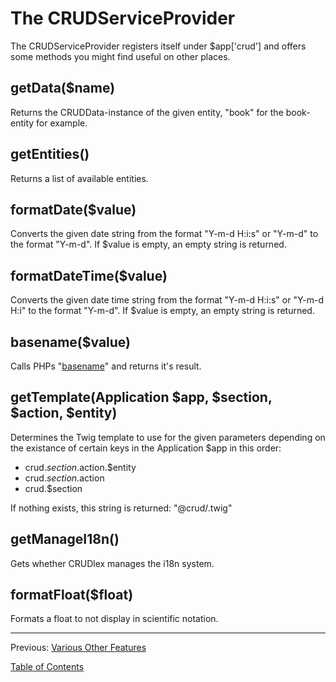 The CRUDServiceProvider
=======================

The CRUDServiceProvider registers itself under $app['crud'] and offers some
methods you might find useful on other places.

## getData($name)

Returns the CRUDData-instance of the given entity, "book" for the book-entity
for example.

## getEntities()

Returns a list of available entities.

## formatDate($value)

Converts the given date string from the format "Y-m-d H:i:s" or "Y-m-d" to the
format "Y-m-d". If $value is empty, an empty string is returned.

## formatDateTime($value)

Converts the given date time string from the format "Y-m-d H:i:s" or "Y-m-d H:i"
to the format "Y-m-d". If $value is empty, an empty string is returned.

## basename($value)

Calls PHPs "[basename](http://php.net/manual/en/function.basename.php)" and
returns it's result.

## getTemplate(Application $app, $section, $action, $entity)

Determines the Twig template to use for the given parameters depending on
the existance of certain keys in the Application $app in this order:

* crud.$section.$action.$entity
* crud.$section.$action
* crud.$section

If nothing exists, this string is returned: "@crud/<action>.twig"

## getManageI18n()

Gets whether CRUDlex manages the i18n system.

## formatFloat($float)

Formats a float to not display in scientific notation.

---

Previous: [Various Other Features](10_miscfeatures.md)

[Table of Contents](0_manual.md)
